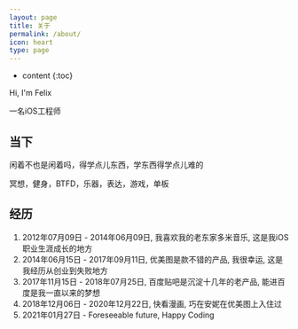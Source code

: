 ```yaml
---
layout: page
title: 关于
permalink: /about/
icon: heart
type: page
---
```


* content
{:toc}

Hi, I'm Felix

一名iOS工程师

## 当下

闲着不也是闲着吗，得学点儿东西，学东西得学点儿难的

冥想，健身，BTFD，乐器，表达，游戏，单板

## 经历

1. 2012年07月09日 - 2014年06月09日, 我喜欢我的老东家多米音乐, 这是我iOS职业生涯成长的地方
2. 2014年06月15日 - 2017年09月11日, 优美图是款不错的产品, 我很幸运, 这是我经历从创业到失败地方
3. 2017年11月15日 - 2018年07月25日, 百度贴吧是沉淀十几年的老产品, 能进百度是我一直以来的梦想
4. 2018年12月06日 - 2020年12月22日, 快看漫画, 巧在安妮在优美图上入住过
5. 2021年01月27日 - Foreseeable future, Happy Coding